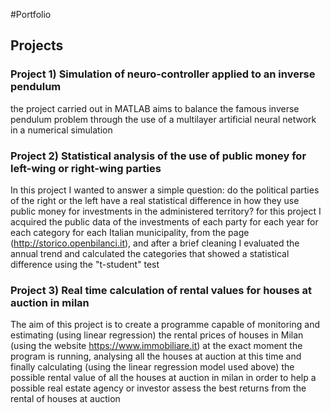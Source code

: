 #Portfolio
## Projects
### Project 1) Simulation of neuro-controller applied to an inverse pendulum
the project carried out in MATLAB aims to balance the famous inverse pendulum problem through the use of a multilayer artificial neural network in a numerical simulation
### Project 2) Statistical analysis of the use of public money for left-wing or right-wing parties
In this project I wanted to answer a simple question: do the political parties of the right or the left have a real statistical difference in how they use public money for investments in the administered territory?
for this project I acquired the public data of the investments of each party for each year for each category for each Italian municipality, from the page (http://storico.openbilanci.it), and after a brief cleaning I evaluated the annual trend and calculated the categories that showed a statistical difference using the "t-student" test

### Project 3) Real time calculation of rental values for houses at auction in milan
The aim of this project is to create a programme capable of monitoring and estimating (using linear regression) the rental prices of houses in Milan (using the website https://www.immobiliare.it) at the exact moment the program is running, analysing all the houses at auction at this time and finally calculating (using the linear regression model used above) the possible rental value of all the houses at auction in milan in order to help a possible real estate agency or investor assess the best returns from the rental of houses at auction
